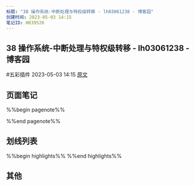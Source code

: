 ```yaml
---
标题: "38 操作系统-中断处理与特权级转移 - lh03061238 - 博客园"
创建时间: 2023-05-03 14:15
笔记ID: H839526
---
```


## 38 操作系统-中断处理与特权级转移 - lh03061238 - 博客园 
 #五彩插件 2023-05-03 14:15 [原文](https://www.cnblogs.com/lh03061238/p/14580326.html)

## 页面笔记
%%begin pagenote%%

%%end pagenote%%

## 划线列表
%%begin highlights%%
%%end highlights%%

## 其他

